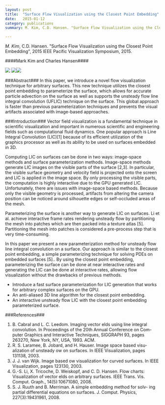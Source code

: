 ```yaml
---
layout: post
title:  "Surface Flow Visualization using the Closest Point Embedding"
date:   2015-01-12
category: publications 
summary: M. Kim, C.D. Hansen. "Surface Flow Visualization using the Closest Point Embedding", 2015 IEEE Pacific Visualization Symposium, 2015.

---
```


*M. Kim*, C.D. Hansen. "Surface Flow Visualization using the Closest Point Embedding", 2015 IEEE Pacific Visualization Symposium, 2015.

####Mark Kim and Charles Hansen####

![]({filename}/assets/f6-1.png )
![]({filename}/assets/ice-train.png)![]({filename}/assets/swish-swirl.png)


###Abstract###
In this paper, we introduce a novel flow visualization technique for arbitrary surfaces. This new technique utilizes the closest point embedding to parameterize the surface, which allows for accurate particle advection on the surface as well as supports the unsteady flow line integral convolution (UFLIC) technique on the surface. This global approach is faster than previous parameterization techniques and prevents the visual artifacts associated with image-based approaches.

###Introduction###
Vector field visualization is a fundamental technique in scientific visualization and important in numerous scientific and engineering fields such as computational fluid dynamics. One popular approach is Line Integral Convolution (LIC)[1] because of its efficient utilization of the graphics processor as well as its ability to be used on surfaces embedded in 3D.

Computing LIC on surfaces can be done in two ways: image-space methods and surface parameterization methods. Image-space methods generate LIC images on the visible parts of the surface [2,3]. In particular, the visible surface geometry and velocity field is projected onto the screen and LIC is applied in the image space. By only processing the visible parts, the computation is highly interactive due to the GPU generated LIC. Unfortunately, there are issues with image-space based methods. Because only the visible geometry is processed, artifacts from altering the camera position can be noticed around silhouette edges or self-occluded areas of the mesh.

Parameterizing the surface is another way to generate LIC on surfaces. Li et al. achieve interactive frame rates rendering unsteady flow by partitioning the mesh into patches which are then packed into a texture atlas [5]. Partitioning the mesh into patches is considered a pre-process step that is very time-consuming.

In this paper we present a new parameterization method for unsteady flow line integral convolution on a surface. Our approach is similar to the closest point embedding, a simple parameterizing technique for solving PDEs on embedded surfaces [5].. By using the closest point embedding, parameterizing the surface can be done at near interactive rates and generating the LIC can be done at interactive rates, allowing flow visualization without the drawbacks of previous methods.




* Introduce a fast surface parameterization for LIC generation that works for arbitrary complex surfaces on the GPU.
* An anti-aliased 3D line algorithm for the closest point embedding.
* An interactive unsteady flow LIC with the closest point embedding parameterized surface. 

###References###


1.    B. Cabral and L. C. Leedom. Imaging vector elds using line integral convolution. In Proceedings of the 20th Annual Conference on Com- puter Graphics and Interactive Techniques, SIGGRAPH 93, pages 263270, New York, NY, USA, 1993. ACM.
2.    R. S. Laramee, B. Jobard, and H. Hauser. Image space based visu- alization of unsteady ow on surfaces. In IEEE Visualization, pages 131138, 2003.
3.    J. J. van Wijk. Image based ow visualization for curved surfaces. In IEEE Visualization, pages 123130, 2003.
4.    G.-S. Li, X. Tricoche, D. Weiskopf, and C. D. Hansen. Flow charts: Visualization of vector elds on arbitrary surfaces. IEEE Trans. Vis. Comput. Graph., 14(5):10671080, 2008.
5.    S. J. Ruuth and B. Merriman. A simple embedding method for solv- ing partial differential equations on surfaces. J. Comput. Physics, 227(3):19431961, 2008. 
